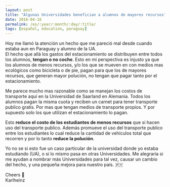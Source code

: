 ```yaml
---
layout: post
title: "Algunas Universidades benefician a alumnos de mayores recursos"
date: 2016-04-16
permalink: /es/:year/:month/:day/:title/
tags: [español, education, paraguay]
---
```


Hoy me llamó la atención un hecho que me pareció mal desde cuando estaba aun en Paraguay y alumno de la UA.  
El hecho que allá los gastos del estacionamiento se distribuyen entre todos los alumnos, **tengan o no coche**. Esto en mi perspectiva es injusto ya que los alumnos de menos recursos, y/o los que se mueven en con medios mas ecológicos como bicicleta o de pie, pagan para que los de mayores recursos, que generan mayor polución, no tengan que pagar tanto por el estacionamiento.
<!--more-->
Me parece mucho mas razonable como se manejan los costos de transporte aquí en la Universidad de Saarland en Alemania. Todos los alumnos pagan la misma cuota y reciben un carnet para tener transporte publico gratis. Por mas que tengan medios de transporte propios. Y por supuesto solo los que utilizan el estacionamiento lo pagan.

Esto **reduce el costo de los estudiantes de menos recursos** que si hacen uso del transporte publico. Además promueve el uso del transporte publico entre los estudiantes lo cual reduce la cantidad de vehículos total que recorren y por lo tanto **reduce la polución**.

Yo no se si esto fue un caso particular de la universidad donde yo estaba estudiando (UA), o si lo mismo pasa en otras Universidades. Me alegraría si me ayudan a nombrar más Universidades para tal vez, causar un cambio del hecho, y una pequeña mejora para nuestro país. 🇵🇾

Cheers 🍻   
Karlheinz
